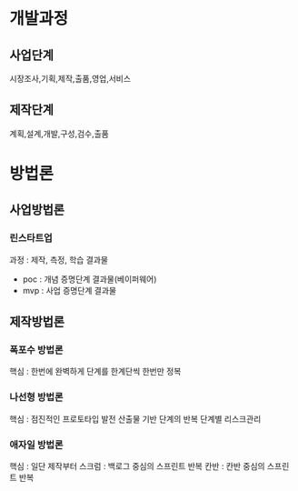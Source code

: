 # 개발과정
## 사업단계
시장조사,기획,제작,출품,영업,서비스

## 제작단계
계획,설계,개발,구성,검수,출품

# 방법론
## 사업방법론
### 린스타트업
과정 : 제작, 측정, 학습
결과물
- poc : 개념 증명단계 결과물(베이퍼웨어)
- mvp : 사업 증명단계 결과물

## 제작방법론
### 폭포수 방법론
핵심 : 한번에 완벽하게
단계를 한계단씩 한번만 정복

### 나선형 방법론
핵심 : 점진적인 프로토타입 발전
산출물 기반 단계의 반복
단계별 리스크관리

### 애자일 방법론
핵심 : 일단 제작부터
스크럼 : 백로그 중심의 스프린트 반복
칸반 : 칸반 중심의 스프린트 반복